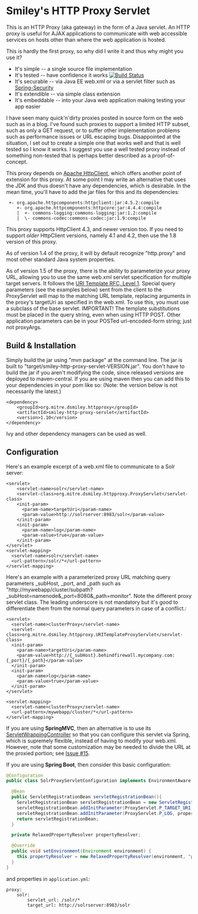 Smiley's HTTP Proxy Servlet
===========================

This is an HTTP Proxy (aka gateway) in the form of a Java servlet.  An HTTP proxy is useful for AJAX applications to communicate with web accessible services on hosts other than where the web application is hosted.

This is hardly the first proxy, so why did I write it and thus why might you use it?

 * It's simple -- a single source file implementation
 * It's tested -- have confidence it works [![Build Status](https://travis-ci.org/mitre/HTTP-Proxy-Servlet.png)](https://travis-ci.org/mitre/HTTP-Proxy-Servlet)
 * It's securable -- via Java EE web.xml or via a servlet filter such as [Spring-Security]([http://static.springsource.org/spring-security/site/)
 * It's extendible -- via simple class extension
 * It's embeddable -- into your Java web application making testing your app easier

I have seen many quick'n'dirty proxies posted in source form on the web such as in a blog.
I've found such proxies to support a limited HTTP subset, such as only a GET request, or to suffer other implementation problems such as performance issues or URL escaping bugs.
Disappointed at the situation, I set out to create a simple one that works well and that is well tested so I know it works.
I suggest you use a well tested proxy instead of something non-tested that is perhaps better described as a proof-of-concept.

This proxy depends on [Apache HttpClient](http://hc.apache.org/httpcomponents-client-ga/), which offers another point of extension for this proxy.
At some point I may write an alternative that uses the JDK and thus doesn't have any dependencies, which is desirable.
In the mean time, you'll have to add the jar files for this and its dependencies:

     +- org.apache.httpcomponents:httpclient:jar:4.5.2:compile
        +- org.apache.httpcomponents:httpcore:jar:4.4.4:compile
        |  +- commons-logging:commons-logging:jar:1.2:compile
        |  \- commons-codec:commons-codec:jar:1.9:compile

This proxy supports HttpClient 4.3, and newer version too.
If you need to support _older_ HttpClient versions, namely 4.1 and 4.2, then use  the 1.8 version of this proxy.

As of version 1.4 of the proxy, it will by default recognize "http.proxy" and
 most other standard Java system properties.

As of version 1.5 of the proxy, there is the ability to parameterize your proxy URL, allowing you to use
the same web.xml servlet specification for multiple target servers. It follows the
[URI Template RFC, Level 1](http://tools.ietf.org/html/rfc6570). Special query 
parameters (see the examples below) sent from the client to the ProxyServlet will 
map to the matching URL template, replacing arguments in the proxy's targetUri as
specified in the web.xml.  To use this, you must use a subclass of the base servlet.
IMPORTANT! The template substitutions must be placed in the query string, even when using
HTTP POST. Other application parameters can be in your POSTed url-encoded-form string; just not
proxyArgs.

Build & Installation
------------

Simply build the jar using "mvn package" at the command line.
The jar is built to "target/smiley-http-proxy-servlet-VERSION.jar".
You don't have to build the jar if you aren't modifying the code, since released
versions are deployed to maven-central.  If you are using maven then you can
add this to your dependencies in your pom like so:
(Note: the version below is not necessarily the latest.)

    <dependency>
        <groupId>org.mitre.dsmiley.httpproxy</groupId>
        <artifactId>smiley-http-proxy-servlet</artifactId>
        <version>1.10</version>
    </dependency>

Ivy and other dependency managers can be used as well.


Configuration
-------------

Here's an example excerpt of a web.xml file to communicate to a Solr server:

    <servlet>
        <servlet-name>solr</servlet-name>
        <servlet-class>org.mitre.dsmiley.httpproxy.ProxyServlet</servlet-class>
        <init-param>
          <param-name>targetUri</param-name>
          <param-value>http://solrserver:8983/solr</param-value>
        </init-param>
        <init-param>
          <param-name>log</param-name>
          <param-value>true</param-value>
        </init-param>
    </servlet>
    <servlet-mapping>
      <servlet-name>solr</servlet-name>
      <url-pattern>/solr/*</url-pattern>
    </servlet-mapping>

Here's an example with a parameterized proxy URL matching query parameters
_subHost, _port, and _path such as 
"http://mywebapp/cluster/subpath?_subHost=namenode&_port=8080&_path=monitor". Note the different
proxy servlet class. The leading underscore is not mandatory but it's good to differentiate
them from the normal query parameters in case of a conflict.:

    <servlet>
      <servlet-name>clusterProxy</servlet-name>
      <servlet-class>org.mitre.dsmiley.httpproxy.URITemplateProxyServlet</servlet-class>
      <init-param>
        <param-name>targetUri</param-name>
        <param-value>http://{_subHost}.behindfirewall.mycompany.com:{_port}/{_path}</param-value>
      </init-param>
      <init-param>
        <param-name>log</param-name>
        <param-value>true</param-value>
      </init-param>
    </servlet>
    
    <servlet-mapping>
      <servlet-name>clusterProxy</servlet-name>
      <url-pattern>/mywebapp/cluster/*</url-pattern>
    </servlet-mapping>

If you are using **SpringMVC**, then an alternative is to use its
[ServletWrappingController](http://static.springsource.org/spring/docs/3.0.x/api/org/springframework/web/servlet/mvc/ServletWrappingController.html)
so that you can configure this servlet via Spring, which is supremely flexible, instead of having to modify your web.xml. However, note that some
customization may be needed to divide the URL at the proxied portion; see [Issue #15](https://github.com/mitre/HTTP-Proxy-Servlet/issues/15).

If you are using **Spring Boot**, then consider this basic configuration:

```java
@Configuration
public class SolrProxyServletConfiguration implements EnvironmentAware {

  @Bean
  public ServletRegistrationBean servletRegistrationBean(){
    ServletRegistrationBean servletRegistrationBean = new ServletRegistrationBean(new ProxyServlet(), propertyResolver.getProperty("servlet_url"));
    servletRegistrationBean.addInitParameter(ProxyServlet.P_TARGET_URI, propertyResolver.getProperty("target_url"));
    servletRegistrationBean.addInitParameter(ProxyServlet.P_LOG, propertyResolver.getProperty("logging_enabled", "false"));
    return servletRegistrationBean;
  }

  private RelaxedPropertyResolver propertyResolver;

  @Override
  public void setEnvironment(Environment environment) {
    this.propertyResolver = new RelaxedPropertyResolver(environment, "proxy.solr.");
  }
}
```

and properties in `application.yml`:

```
proxy:
    solr:
        servlet_url: /solr/*
        target_url: http://solrserver:8983/solr
```
